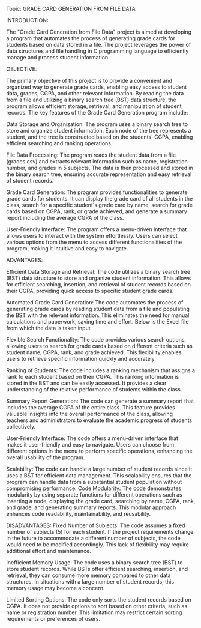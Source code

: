 Topic: GRADE CARD GENERATION FROM FILE DATA
                                                                      
INTRODUCTION:

The "Grade Card Generation from File Data" project is aimed at developing a program that automates the process of generating grade cards for students based on data stored in a file. The project leverages the power of data structures and file handling in C programming language to efficiently manage and process student information.

OBJECTIVE:

The primary objective of this project is to provide a convenient and organized way to generate grade cards, enabling easy access to student data, grades, CGPA, and other relevant information. By reading the data from a file and utilizing a binary search tree (BST) data structure, the program allows efficient storage, retrieval, and manipulation of student records.
The key features of the Grade Card Generation program include:

Data Storage and Organization: The program uses a binary search tree to store and organize student information. Each node of the tree represents a student, and the tree is constructed based on the students' CGPA, enabling efficient searching and ranking operations.

File Data Processing: The program reads the student data from a file (grades.csv) and extracts relevant information such as name, registration number, and grades in 5 subjects. The data is then processed and stored in the binary search tree, ensuring accurate representation and easy retrieval of student records.

Grade Card Generation: The program provides functionalities to generate grade cards for students. It can display the grade card of all students in the class, search for a specific student's grade card by name, search for grade cards based on CGPA, rank, or grade achieved, and generate a summary report including the average CGPA of the class.

User-Friendly Interface: The program offers a menu-driven interface that allows users to interact with the system effortlessly. Users can select various options from the menu to access different functionalities of the program, making it intuitive and easy to navigate.

ADVANTAGES:

Efficient Data Storage and Retrieval: The code utilizes a binary search tree (BST) data structure to store and organize student information. This allows for efficient searching, insertion, and retrieval of student records based on their CGPA, providing quick access to specific student grade cards.
 
Automated Grade Card Generation: The code automates the process of generating grade cards by reading student data from a file and populating the BST with the relevant information. This eliminates the need for manual calculations and paperwork, saving time and effort.
Below is the Excel file from which the data is taken input

Flexible Search Functionality: The code provides various search options, allowing users to search for grade cards based on different criteria such as student name, CGPA, rank, and grade achieved. This flexibility enables users to retrieve specific information quickly and accurately.


Ranking of Students: The code includes a ranking mechanism that assigns a rank to each student based on their CGPA. This ranking information is stored in the BST and can be easily accessed. It provides a clear understanding of the relative performance of students within the class.
 
Summary Report Generation: The code can generate a summary report that includes the average CGPA of the entire class. This feature provides valuable insights into the overall performance of the class, allowing teachers and administrators to evaluate the academic progress of students collectively.
 
User-Friendly Interface: The code offers a menu-driven interface that makes it user-friendly and easy to navigate. Users can choose from different options in the menu to perform specific operations, enhancing the overall usability of the program.

Scalability: The code can handle a large number of student records since it uses a BST for efficient data management. This scalability ensures that the program can handle data from a substantial student population without compromising performance.
Code Modularity: The code demonstrates modularity by using separate functions for different operations such as inserting a node, displaying the grade card, searching by name, CGPA, rank, and grade, and generating summary reports. This modular approach enhances code readability, maintainability, and reusability. 

DISADVANTAGES:
Fixed Number of Subjects: The code assumes a fixed number of subjects (5) for each student. If the project requirements change in the future to accommodate a different number of subjects, the code would need to be modified accordingly. This lack of flexibility may require additional effort and maintenance.

Inefficient Memory Usage: The code uses a binary search tree (BST) to store student records. While BSTs offer efficient searching, insertion, and retrieval, they can consume more memory compared to other data structures. In situations with a large number of student records, this memory usage may become a concern.

Limited Sorting Options: The code only sorts the student records based on CGPA. It does not provide options to sort based on other criteria, such as name or registration number. This limitation may restrict certain sorting requirements or preferences of users.
